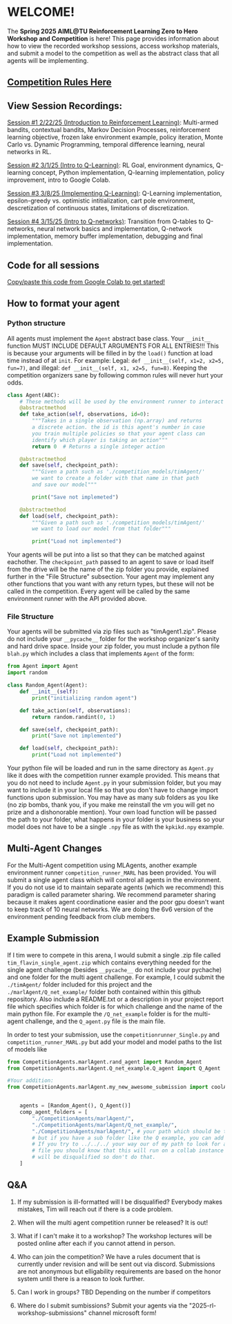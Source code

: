 # WELCOME!
The **Spring 2025 AIML@TU Reinforcement Learning Zero to Hero Workshop and Competition** is here! This page provides information about how to view the recorded workshop sessions, access workshop materials, and submit a model to the competition as well as the abstract class that all agents will be implementing.

## [Competition Rules Here](https://github.com/aiml-utulsa/WorkshopTemplate2025/blob/main/RULES.md)

## View Session Recordings:

[Session #1 2/22/25 (Introduction to Reinforcement Learning)](https://app.bluedothq.com/preview/67ba0d4c6c00e2181fba914d?timestamp=1064.500395): Multi-armed bandits, contextual bandits, Markov Decision Processes, reinforcement learning objective, frozen lake environment example, policy iteration, Monte Carlo vs. Dynamic Programming, temporal difference learning, neural networks in RL.

[Session #2 3/1/25 (Intro to Q-Learning)](https://app.bluedothq.com/preview/67c34acbb429ce84e208ba11?timestamp=390.18527): RL Goal, environment dynamics, Q-learning concept, Python implementation, Q-learning implementation, policy improvement, intro to Google Colab.

[Session #3 3/8/25 (Implementing Q-Learning)](https://app.bluedothq.com/preview/67cc82d7e070d428efa67aa9): Q-Learning implementation, epsilon-greedy vs. optimistic intitialization, cart pole environment, descretization of continuous states, limitations of discretization.

[Session #4 3/15/25 (Intro to Q-networks)](https://app.bluedothq.com/preview/67d5b31088f84dca4f17eb24): Transition from Q-tables to Q-networks, neural network basics and implementation, Q-network implementation, memory buffer implementation, debugging and final implementation.

## Code for all sessions
[Copy/paste this code from Google Colab to get started!](https://colab.research.google.com/drive/1jJOLOlI28JuhT1sGx6J-bsXNhL0oDOC7?usp=sharing)

## How to format your agent

### Python structure
All agents must implement the `Agent` abstract base class. Your `__init__` function MUST INCLUDE DEFAULT ARGUMENTS FOR ALL ENTRIES!!! This is because your arguments will be filled in by the `load()` function at load time instead of at `init`. For example: Legal: `def __init__(self, x1=2, x2=5, fun=7)`, and illegal: `def __init__(self, x1, x2=5, fun=8)`. Keeping the competition organizers sane by following common rules will never hurt your odds. 

```python
class Agent(ABC):
    # These methods will be used by the environment runner to interact with the agent.
    @abstractmethod
    def take_action(self, observations, id=0):
        """Takes in a single observation (np.array) and returns
        a discrete action. the id is this agent's number in case 
        you train multiple policies so that your agent class can
        identify which player is taking an action"""
        return 0  # Returns a single integer action

    @abstractmethod
    def save(self, checkpoint_path):
        """Given a path such as './competition_models/timAgent/'
        we want to create a folder with that name in that path
        and save our model"""

        print("Save not implemeted")

    @abstractmethod
    def load(self, checkpoint_path):
        """Given a path such as './competition_models/timAgent/'
        we want to load our model from that folder"""

        print("Load not implemented")
```

Your agents will be put into a list so that they can be matched against eachother. The `checkpoint_path` passed to an agent to save or load itself from the drive will be the name of the zip folder you provide, explained further in the "File Structure" subsection. Your agent may implement any other functions that you want with any return types, but these will not be called in the competition. Every agent will be called by the same environment runner with the API provided above.

### File Structure

Your agents will be submitted via zip files such as "timAgent1.zip". Please do not include your `__pycache__` folder for the workshop organizer's sanity and hard drive space. Inside your zip folder, you must include a python file `blah.py` which includes a class that implements `Agent` of the form: 

```python
from Agent import Agent
import random

class Random_Agent(Agent):
    def __init__(self):
        print("initializing random agent")

    def take_action(self, observations):
        return random.randint(0, 1)

    def save(self, checkpoint_path):
        print("Save not implemented")

    def load(self, checkpoint_path):
        print("Load not implemented")

```

Your python file will be loaded and run in the same directory as `Agent.py` like it does with the competition runner example provided. This means that you do not need to include `Agent.py` in your submission folder, but you may want to include it in your local file so that you don't have to change import functions upon submission. You may have as many sub folders as you like (no zip bombs, thank you, if you make me reinstall the vm you will get no prize and a dishonorable mention). Your own load function will be passed the path to your folder, what happens in your folder is your business so your model does not have to be a single `.npy` file as with the `kpkikd.npy` example. 

## Multi-Agent Changes

For the Multi-Agent competition using MLAgents, another example environment runner `competition_runner_MARL` has been provided. You will submit a single agent class which will control all agents in the environment. If you do not use id to maintain separate agents (which we recommend) this paradigm is called parameter sharing. We recommend parameter sharing because it makes agent coordinatione easier and the poor gpu doesn't want to keep track of 10 neural networks. We are doing the 6v6 version of the environment pending feedback from club members.

## Example Submission

If I tim were to compete in this arena, I would submit a single .zip file called `tim_flavin_single_agent.zip` which contains everything needed for the single agent challenge (besides `__pycache__` do not include your pychache) and one folder for the multi agent challenge. For example, I could submit the `./timAgent/` folder included for this project and the `./marlAgent/Q_net_example/` folder both contained within this github repository. Also include a README.txt or a description in your project report file which specifies which folder is for which challenge and the name of the main python file. For example the `/Q_net_example` folder is for the multi-agent challenge, and the `Q_agent.py` file is the main file. 

In order to test your submission, use the `competitionrunner_Single.py` and `competition_runner_MARL.py` but add your model and model paths to the list of models like 

```python
from CompetitionAgents.marlAgent.rand_agent import Random_Agent
from CompetitionAgents.marlAgent.Q_net_example.Q_agent import Q_Agent

#Your addition: 
from CompetitionAgents.marlAgent.my_new_awesome_submission import coolAgent


    agents = [Random_Agent(), Q_Agent()]
    comp_agent_folders = [
        "./CompetitionAgents/marlAgent/",
        "./CompetitionAgents/marlAgent/Q_net_example/",
        "./CompetitionAgents/marlAgent/", # your path which should be this,
        # but if you have a sub folder like the Q example, you can add more path
        # If you try to ../../../ your way our of my path to look for a passwords
        # file you should know that this will run on a collab instance and you
        # will be disqualified so don't do that.
    ]

```


## Q&A

1. If my submission is ill-formatted will I be disqualified? 
    Everybody makes mistakes, Tim will reach out if there is a code problem. 

2. When will the multi agent competition runner be released?
    It is out! 

3. What if I can't make it to a workshop?
    The workshop lectures will be posted online after each if you cannot attend in person. 

4. Who can join the competition?
    We have a rules document that is currently under revision and will be sent out via discord. Submissions are not anonymous but elligability requirements are based on the honor system until there is a reason to look further. 

5. Can I work in groups?
    TBD Depending on the number if competitors

6. Where do I submit sumbissions? 
    Submit your agents via the "2025-rl-workshop-submissions" channel microsoft form!